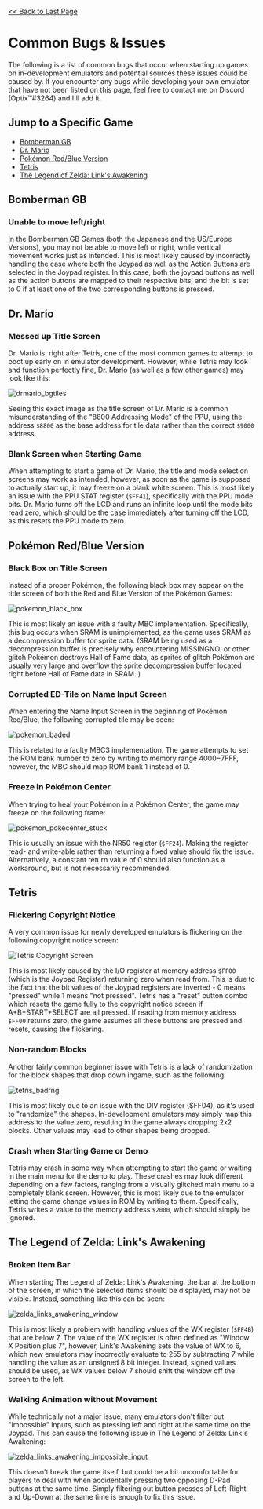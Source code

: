 [<< Back to Last Page](../)

# Common Bugs & Issues

The following is a list of common bugs that occur when starting up games on in-development emulators and potential sources these issues could be caused by. If you encounter any bugs while developing your own emulator that have not been listed on this page, feel free to contact me on Discord (Optix™#3264) and I'll add it.

## Jump to a Specific Game

  * [Bomberman GB](#bomberman-gb)
  * [Dr. Mario](#dr-mario)
  * [Pokémon Red/Blue Version](#pokémon-redblue-version)
  * [Tetris](#tetris)
  * [The Legend of Zelda: Link's Awakening](#the-legend-of-zelda-links-awakening)

## Bomberman GB

### Unable to move left/right

In the Bomberman GB Games (both the Japanese and the US/Europe Versions), you may not be able to move left or right, while vertical movement works just as intended. This is most likely caused by incorrectly handling the case where both the Joypad as well as the Action Buttons are selected in the Joypad register. In this case, both the joypad buttons as well as the action buttons are mapped to their respective bits, and the bit is set to 0 if at least one of the two corresponding buttons is pressed.

## Dr. Mario

### Messed up Title Screen

Dr. Mario is, right after Tetris, one of the most common games to attempt to boot up early on in emulator development. However, while Tetris may look and function perfectly fine, Dr. Mario (as well as a few other games) may look like this:

![drmario_bgtiles](./drmario_bgtiles.png)

Seeing this exact image as the title screen of Dr. Mario is a common misunderstanding of the "8800 Addressing Mode" of the PPU, using the address `$8800` as the base address for tile data rather than the correct `$9000` address.

### Blank Screen when Starting Game

When attempting to start a game of Dr. Mario, the title and mode selection screens may work as intended, however, as soon as the game is supposed to actually start up, it may freeze on a blank white screen. This is most likely an issue with the PPU STAT register (`$FF41`), specifically with the PPU mode bits. Dr. Mario turns off the LCD and runs an infinite loop until the mode bits read zero, which should be the case immediately after turning off the LCD, as this resets the PPU mode to zero.

## Pokémon Red/Blue Version

### Black Box on Title Screen

Instead of a proper Pokémon, the following black box may appear on the title screen of both the Red and Blue Version of the Pokémon Games:

![pokemon_black_box](./pokemon_black_box.png)

This is most likely an issue with a faulty MBC implementation. Specifically, this bug occurs when SRAM is unimplemented, as the game uses SRAM as a decompression buffer for sprite data. 
(SRAM being used as a decompression buffer is precisely why encountering MISSINGNO. or other glitch Pokémon destroys Hall of Fame data, as sprites of glitch Pokémon are usually very large and overflow the sprite decompression buffer located right before Hall of Fame data in SRAM. )

### Corrupted ED-Tile on Name Input Screen

When entering the Name Input Screen in the beginning of Pokémon Red/Blue, the following corrupted tile may be seen:

![pokemon_baded](./pokemon_baded.png)

This is related to a faulty MBC3 implementation. The game attempts to set the ROM bank number to zero by writing to memory range $4000-$7FFF, however, the MBC should map ROM bank 1 instead of 0.

### Freeze in Pokémon Center

When trying to heal your Pokémon in a Pokémon Center, the game may freeze on the following frame:

![pokemon_pokecenter_stuck](./pokemon_pokecenter_stuck.png)

This is usually an issue with the NR50 register (`$FF24`). Making the register read- and write-able rather than returning a fixed value should fix the issue. Alternatively, a constant return value of 0 should also function as a workaround, but is not necessarily recommended.

## Tetris

### Flickering Copyright Notice

A very common issue for newly developed emulators is flickering on the following copyright notice screen:

![Tetris Copyright Screen](./tetris_title.png)

This is most likely caused by the I/O register at memory address `$FF00` (which is the Joypad Register) returning zero when read from. This is due to the fact that the bit values of the Joypad registers are inverted - 0 means "pressed" while 1 means "not pressed". Tetris has a "reset" button combo which resets the game fully to the copyright notice screen if A+B+START+SELECT are all pressed. If reading from memory address `$FF00` returns zero, the game assumes all these buttons are pressed and resets, causing the flickering.

### Non-random Blocks

Another fairly common beginner issue with Tetris is a lack of randomization for the block shapes that drop down ingame, such as the following:

![tetris_badrng](./tetris_badrng.png)

This is most likely due to an issue with the DIV register ($FF04), as it's used to "randomize" the shapes. In-development emulators may simply map this address to the value zero, resulting in the game always dropping 2x2 blocks. Other values may lead to other shapes being dropped.

### Crash when Starting Game or Demo

Tetris may crash in some way when attempting to start the game or waiting in the main menu for the demo to play. These crashes may look different depending on a few factors, ranging from a visually glitched main menu to a completely blank screen. However, this is most likely due to the emulator letting the game change values in ROM by writing to them. Specifically, Tetris writes a value to the memory address `$2000`, which should simply be ignored.

## The Legend of Zelda: Link's Awakening

### Broken Item Bar

When starting The Legend of Zelda: Link's Awakening, the bar at the bottom of the screen, in which the selected items should be displayed, may not be visible. Instead, something like this can be seen:

![zelda_links_awakening_window](./zelda_links_awakening_window.png)

This is most likely a problem with handling values of the WX register (`$FF4B`) that are below 7. The value of the WX register is often defined as "Window X Position plus 7", however, Link's Awakening sets the value of WX to 6, which new emulators may incorrectly evaluate to 255 by subtracting 7 while handling the value as an unsigned 8 bit integer. Instead, signed values should be used, as WX values below 7 should shift the window off the screen to the left.

### Walking Animation without Movement

While technically not a major issue, many emulators don't filter out "impossible" inputs, such as pressing left and right at the same time on the Joypad. This can cause the following issue in The Legend of Zelda: Link's Awakening:

![zelda_links_awakening_impossible_input](./zelda_links_awakening_impossible_input.gif)

This doesn't break the game itself, but could be a bit uncomfortable for players to deal with when accidentally pressing two opposing D-Pad buttons at the same time. Simply filtering out button presses of Left-Right and Up-Down at the same time is enough to fix this issue.
